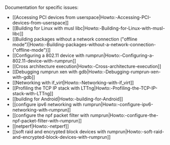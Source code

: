 Documentation for specific issues:

- [[Accessing PCI devices from userspace|Howto:-Accessing-PCI-devices-from-userspace]]
- [[Building for Linux with musl libc|Howto:-Building-for-Linux-with-musl-libc]]
- [[Building packages without a network connection ("offline mode")|Howto:-Building-packages-without-a-network-connection-("offline-mode")]]
- [[Configuring a 802.11 device with rumprun|Howto:-Configuring-a-802.11-device-with-rumprun]]
- [[Cross architecture execution|Howto:-Cross-architecture-execution]]
- [[Debugging rumprun xen with gdb|Howto:-Debugging-rumprun-xen-with-gdb]]
- [[Networking with if_virt|Howto:-Networking-with-if_virt]]
- [[Profiling the TCP IP stack with LTTng|Howto:-Profiling-the-TCP-IP-stack-with-LTTng]]
- [[building for Android|Howto:-building-for-Android]]
- [[configure ipv6 networking with rumprun|Howto:-configure-ipv6-networking-with-rumprun]]
- [[configure the npf packet filter with rumprun|Howto:-configure-the-npf-packet-filter-with-rumprun]]
- [[netperf|Howto:-netperf]]
- [[soft raid and encrypted block devices with rumprun|Howto:-soft-raid-and-encrypted-block-devices-with-rumprun]]
